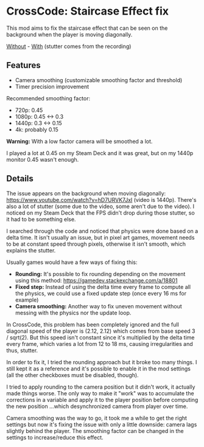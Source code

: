 # CrossCode: Staircase Effect fix

This mod aims to fix the staircase effect that can be seen on the background when the player is moving diagonally.

[Without](https://www.youtube.com/watch?v=hD7URVK7JxI) - [With](https://www.youtube.com/watch?v=4fN0hv-uQDo)
(stutter comes from the recording)

## Features

- Camera smoothing (customizable smoothing factor and threshold)
- Timer precision improvement

Recommended smoothing factor:
- 720p: 0.45
- 1080p: 0.45 <-> 0.3
- 1440p: 0.3 <-> 0.15
- 4k: probably 0.15

**Warning:** With a low factor camera will be smoothed a lot.

I played a lot at 0.45 on my Steam Deck and it was great, but on my 1440p monitor 0.45 wasn't enough.

## Details

The issue appears on the background when moving diagonally: https://www.youtube.com/watch?v=hD7URVK7JxI (video is 1440p).
There's also a lot of stutter (some due to the video, some aren't due to the video).
I noticed on my Steam Deck that the FPS didn't drop during those stutter, so it had to be something else. 

I searched through the code and noticed that physics were done based on a delta time.
It isn't usually an issue, but in pixel art games, movement needs to be at constant speed through pixels, otherwise it isn't smooth, which explains the stutter.

Usually games would have a few ways of fixing this:
- **Rounding:** It's possible to fix rounding depending on the movement using this method: https://gamedev.stackexchange.com/a/18801
- **Fixed step:** Instead of using the delta time every frame to compute all the physics, we could use a fixed update step (once every 16 ms for example)
- **Camera smoothing:** Another way to fix uneven movement without messing with the physics nor the update loop.

In CrossCode, this problem has been completely ignored and the full diagonal speed of the player is (2.12, 2.12) which comes from base speed 3 / sqrt(2).
But this speed isn't constant since it's multiplied by the delta time every frame, which varies a lot from 12 to 18 ms, causing irregularities and thus, stutter.

In order to fix it, I tried the rounding approach but it broke too many things.
I still kept it as a reference and it's possible to enable it in the mod settings (all the other checkboxes must be disabled, though).

I tried to apply rounding to the camera position but it didn't work, it actually made things worse.
The only way to make it "work" was to accumulate the corrections in a variable and apply it to the player position before computing the new position
...which desynchronized camera from player over time.

Camera smoothing was the way to go, it took me a while to get the right settings but now it's fixing the issue with only a little downside: camera lags slightly behind the player.
The smoothing factor can be changed in the settings to increase/reduce this effect.
